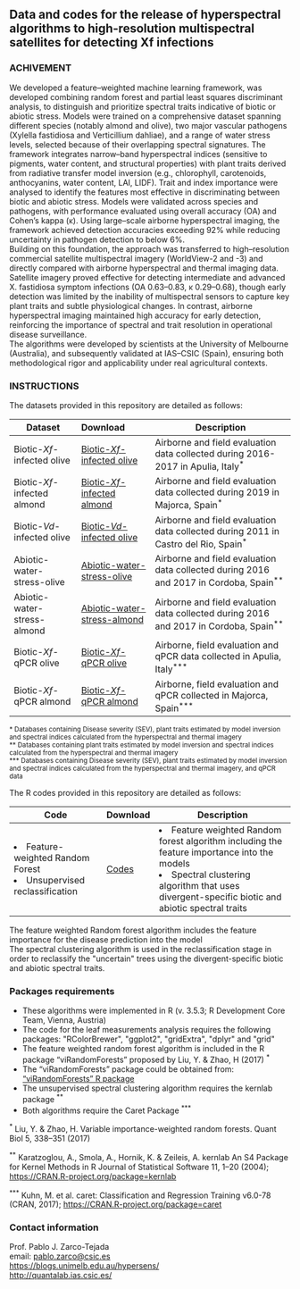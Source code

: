 ## Data and codes for the release of hyperspectral algorithms to high-resolution multispectral satellites for detecting Xf infections

### ACHIVEMENT
We developed a feature–weighted machine learning framework, was developed combining random forest and partial least squares discriminant analysis, to distinguish and prioritize spectral traits indicative of biotic or abiotic stress. Models were trained on a comprehensive dataset spanning different species (notably almond and olive), two major vascular pathogens (Xylella fastidiosa and Verticillium dahliae), and a range of water stress levels, selected because of their overlapping spectral signatures. The framework integrates narrow–band hyperspectral indices (sensitive to pigments, water content, and structural properties) with plant traits derived from radiative transfer model inversion (e.g., chlorophyll, carotenoids, anthocyanins, water content, LAI, LIDF).
Trait and index importance were analysed to identify the features most effective in discriminating between biotic and abiotic stress. Models were validated across species and pathogens, with performance evaluated using overall accuracy (OA) and Cohen’s kappa (κ). Using large–scale airborne hyperspectral imaging, the framework achieved detection accuracies exceeding 92% while reducing uncertainty in pathogen detection to below 6%.<br>
Building on this foundation, the approach was transferred to high–resolution commercial satellite multispectral imagery (WorldView-2 and -3) and directly compared with airborne hyperspectral and thermal imaging data. Satellite imagery proved effective for detecting intermediate and advanced X. fastidiosa symptom infections (OA 0.63–0.83, κ 0.29–0.68), though early detection was limited by the inability of multispectral sensors to capture key plant traits and subtle physiological changes. In contrast, airborne hyperspectral imaging maintained high accuracy for early detection, reinforcing the importance of spectral and trait resolution in operational disease surveillance.<br>
The algorithms were developed by scientists at the University of Melbourne (Australia), and subsequently validated at IAS–CSIC (Spain), ensuring both methodological rigor and applicability under real agricultural contexts.

### INSTRUCTIONS
The datasets provided in this repository are detailed as follows:

| Dataset | Download  | Description |
| ------------- |:-----------------| -----|
|Biotic-<i>Xf-</i>infected olive| <a href="https://github.com/bexyl/Hyperspectral-and-satellite-algorithms-for-XF-detection/blob/main/Biotic-Xf-infected%20olive">Biotic-<i>Xf-</i>infected olive</a>  | Airborne and field evaluation data collected during 2016-2017 in Apulia, Italy<sup>*</sup>| 
|Biotic-<i>Xf-</i>infected almond| <a href="https://github.com/bexyl/Hyperspectral-and-satellite-algorithms-for-XF-detection/blob/main/Biotic-Xf-infected%20almond/">Biotic-<i>Xf-</i>infected almond</a>  | Airborne and field evaluation data collected during 2019 in Majorca, Spain<sup>*</sup> | 
|Biotic-<i>Vd-</i>infected olive| <a href="https://github.com/bexyl/Hyperspectral-and-satellite-algorithms-for-XF-detection/blob/main/Biotic-Vd-infected%20olive/">Biotic-<i>Vd-</i>infected olive</a> | Airborne and field evaluation data collected during 2011 in Castro del Rio, Spain<sup>*</sup>  | 
|Abiotic-water-stress-olive| <a href="https://github.com/bexyl/Hyperspectral-and-satellite-algorithms-for-XF-detection/blob/main/Abiotic-water-stress-olive/">Abiotic-water-stress-olive</a> | Airborne and field evaluation data collected during 2016 and 2017 in Cordoba, Spain<sup>**</sup>  | 
|Abiotic-water-stress-almond| <a href="https://github.com/bexyl/Hyperspectral-and-satellite-algorithms-for-XF-detection/blob/main/Abiotic-water-stress-almond/">Abiotic-water-stress-almond</a> | Airborne and field evaluation data collected during 2016 and 2017 in Cordoba, Spain<sup>**</sup> | 
|Biotic-<i>Xf-</i>qPCR olive| <a href="https://github.com/bexyl/Hyperspectral-and-satellite-algorithms-for-XF-detection/blob/main/Biotic-Xf-qPCR%20olive/">Biotic-<i>Xf-</i>qPCR olive</a> | Airborne,  field evaluation and qPCR data collected in Apulia, Italy<sup>***</sup>  | 
| Biotic-<i>Xf-</i>qPCR almond| <a href="https://github.com/bexyl/Hyperspectral-and-satellite-algorithms-for-XF-detection/blob/main/Biotic-Xf-qPCR%20almond/">Biotic-<i>Xf-</i>qPCR almond</a>| Airborne,  field evaluation and qPCR collected in Majorca, Spain<sup>***</sup> | 


<sup>* Databases containing Disease severity (SEV), plant traits estimated by model inversion and spectral indices calculated from the hyperspectral and thermal imagery </sup> <br>
<sup>**  Databases containing plant traits estimated by model inversion and spectral indices calculated from the hyperspectral and thermal imagery </sup> <br>
<sup>*** Databases containing Disease severity (SEV), plant traits estimated by model inversion and spectral indices calculated from the hyperspectral and thermal imagery, and qPCR data</sup>

The R codes provided in this repository are detailed as follows:

| Code | Download  | Description |
| ------------- |:-----------------| -----|
|<li> Feature-weighted Random Forest </li> <li> Unsupervised reclassification </li>|  <a href="https://github.com/bexyl/Hyperspectral-and-satellite-algorithms-for-XF-detection/blob/main/Codes/"></i>Codes</a> |  <li> Feature weighted Random forest algorithm including the feature importance into the models </li> <li> Spectral clustering algorithm that uses divergent-specific biotic and abiotic spectral traits </li>  |

The feature weighted Random forest algorithm includes the feature importance for the disease prediction into the model <br>
The spectral clustering algorithm is used in the reclassification stage in order to reclassify the "uncertain" trees using the divergent-specific biotic and abiotic spectral traits. 


### Packages requirements

<ul>
  
 <li> These algorithms were implemented in R (v. 3.5.3; R Development Core Team, Vienna, Austria)</li>
  
<li> The code for the leaf measurements analysis requires the following packages: "RColorBrewer", "ggplot2", "gridExtra", "dplyr" and "grid"  </li>
  
<li> The feature weighted random forest algorithm is included in the R package “viRandomForests” proposed by Liu, Y. & Zhao, H (2017) <sup>* </li>
  
<li>The “viRandomForests” package could be obtained from: <a href="http://zhaocenter.org/softwares/">“viRandomForests” R package </a>  </li>

<li> The unsupervised spectral clustering algorithm requires the kernlab package <sup>** </li>  
  
<li> Both algorithms require the Caret Package <sup>*** </li>    
 </ul> 



<sup>*</sup> Liu, Y. & Zhao, H. Variable importance-weighted random forests. Quant Biol 5, 338–351 (2017) <br>

<sup>**</sup> Karatzoglou, A., Smola, A., Hornik, K. & Zeileis, A. kernlab An S4 Package for Kernel Methods in R Journal of Statistical Software 11, 1–20 (2004); https://CRAN.R-project.org/package=kernlab <br>


<sup>***</sup> Kuhn, M. et al. caret: Classification and Regression Training v6.0-78 
(CRAN, 2017); https://CRAN.R-project.org/package=caret  <br>



### Contact information

Prof. Pablo J. Zarco-Tejada
<br>email: pablo.zarco@csic.es
<br>https://blogs.unimelb.edu.au/hypersens/
<br>http://quantalab.ias.csic.es/
